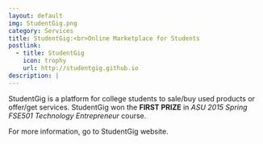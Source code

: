 ```yaml
---
layout: default
img: StudentGig.png
category: Services
title: StudentGig:<br>Online Marketplace for Students
postlink:
  - title: StudentGig
    icon: trophy
    url: http://studentgig.github.io
description: |
---
```

  StudentGig is a platform for college students to sale/buy used products or offer/get services. StudentGig won the **FIRST PRIZE** in *ASU 2015 Spring FSE501 Technology Entrepreneur* course.   

  For more information, go to StudentGig website.
